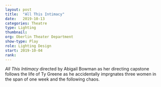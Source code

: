 ```yaml
---
layout: post
title:  "All This Intimacy"
date:   2019-10-13
categories: Theatre
type: Lighting
thumbnail: 
org: Oberlin Theater Department
show-type: Play
role: Lighting Design
start: 2019-10-04
rank: 
---
```


*All This Intimacy* directed by Abigail Bowman as her directing capstone follows the life of Ty Greene as he accidentally imprgnates three women in the span of one week and the following chaos.